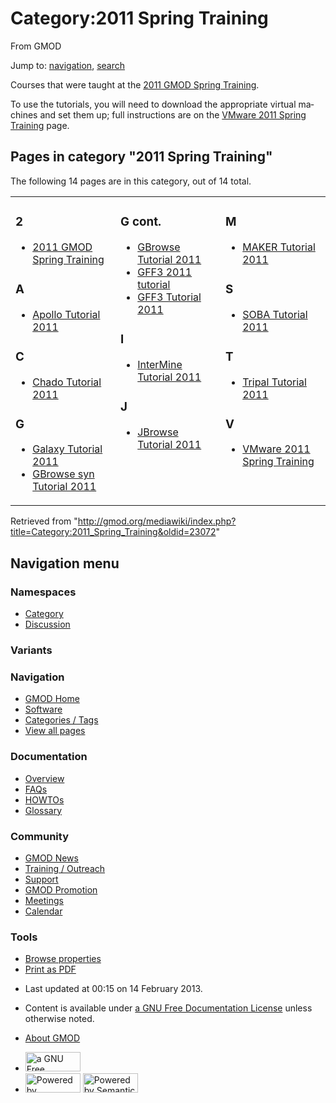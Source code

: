 <div id="mw-page-base" class="noprint">

</div>

<div id="mw-head-base" class="noprint">

</div>

<div id="content" class="mw-body" role="main">

<span id="top"></span>

<div id="mw-js-message" style="display:none;">

</div>



# <span dir="auto">Category:2011 Spring Training</span>

<div id="bodyContent">

<div id="siteSub">

From GMOD

</div>

<div id="contentSub">

</div>

<div id="jump-to-nav" class="mw-jump">

Jump to: [navigation](#mw-navigation), [search](#p-search)

</div>

<div id="mw-content-text" class="mw-content-ltr" lang="en" dir="ltr">

Courses that were taught at the [2011 GMOD Spring
Training](2011_GMOD_Spring_Training "2011 GMOD Spring Training").

To use the tutorials, you will need to download the appropriate virtual
machines and set them up; full instructions are on the [VMware 2011
Spring
Training](VMware_2011_Spring_Training "VMware 2011 Spring Training")
page.

<div lang="en" dir="ltr">

<div id="mw-pages">

## Pages in category "2011 Spring Training"

The following 14 pages are in this category, out of 14 total.

<div class="mw-content-ltr" lang="en" dir="ltr">

<table style="width: 100%;">
<colgroup>
<col style="width: 33%" />
<col style="width: 33%" />
<col style="width: 33%" />
</colgroup>
<tbody>
<tr class="odd" style="vertical-align: top;">
<td style="width: 33.3%"><h3 id="section">2</h3>
<ul>
<li><a href="2011_GMOD_Spring_Training"
title="2011 GMOD Spring Training">2011 GMOD Spring Training</a></li>
</ul>
<h3 id="a">A</h3>
<ul>
<li><a href="Apollo_Tutorial_2011" title="Apollo Tutorial 2011">Apollo
Tutorial 2011</a></li>
</ul>
<h3 id="c">C</h3>
<ul>
<li><a href="Chado_Tutorial_2011" title="Chado Tutorial 2011">Chado
Tutorial 2011</a></li>
</ul>
<h3 id="g">G</h3>
<ul>
<li><a href="Galaxy_Tutorial_2011" title="Galaxy Tutorial 2011">Galaxy
Tutorial 2011</a></li>
<li><a href="GBrowse_syn_Tutorial_2011"
title="GBrowse syn Tutorial 2011">GBrowse syn Tutorial 2011</a></li>
</ul></td>
<td style="width: 33.3%"><h3 id="g-cont.">G cont.</h3>
<ul>
<li><a href="GBrowse_Tutorial_2011"
title="GBrowse Tutorial 2011">GBrowse Tutorial 2011</a></li>
<li><a href="GFF3_2011_tutorial" title="GFF3 2011 tutorial">GFF3 2011
tutorial</a></li>
<li><a href="GFF3_Tutorial_2011" title="GFF3 Tutorial 2011">GFF3
Tutorial 2011</a></li>
</ul>
<h3 id="i">I</h3>
<ul>
<li><a href="InterMine_Tutorial_2011"
title="InterMine Tutorial 2011">InterMine Tutorial 2011</a></li>
</ul>
<h3 id="j">J</h3>
<ul>
<li><a href="JBrowse_Tutorial_2011"
title="JBrowse Tutorial 2011">JBrowse Tutorial 2011</a></li>
</ul></td>
<td style="width: 33.3%"><h3 id="m">M</h3>
<ul>
<li><a href="MAKER_Tutorial_2011" title="MAKER Tutorial 2011">MAKER
Tutorial 2011</a></li>
</ul>
<h3 id="s">S</h3>
<ul>
<li><a href="SOBA_Tutorial_2011" title="SOBA Tutorial 2011">SOBA
Tutorial 2011</a></li>
</ul>
<h3 id="t">T</h3>
<ul>
<li><a href="Tripal_Tutorial_2011" title="Tripal Tutorial 2011">Tripal
Tutorial 2011</a></li>
</ul>
<h3 id="v">V</h3>
<ul>
<li><a href="VMware_2011_Spring_Training"
title="VMware 2011 Spring Training">VMware 2011 Spring Training</a></li>
</ul></td>
</tr>
</tbody>
</table>

</div>

</div>

</div>

</div>

<div class="printfooter">

Retrieved from
"<http://gmod.org/mediawiki/index.php?title=Category:2011_Spring_Training&oldid=23072>"

</div>

<div id="catlinks" class="catlinks catlinks-allhidden">

</div>

<div class="visualClear">

</div>

</div>

</div>

<div id="mw-navigation">

## Navigation menu

<div id="mw-head">



<div id="left-navigation">

<div id="p-namespaces" class="vectorTabs" role="navigation"
aria-labelledby="p-namespaces-label">

### Namespaces

- <span id="ca-nstab-category"><a href="Category:2011_Spring_Training" accesskey="c"
  title="View the category page [c]">Category</a></span>
- <span id="ca-talk"><a
  href="http://gmod.org/mediawiki/index.php?title=Category_talk:2011_Spring_Training&amp;action=edit&amp;redlink=1"
  accesskey="t"
  title="Discussion about the content page [t]">Discussion</a></span>

</div>

<div id="p-variants" class="vectorMenu emptyPortlet" role="navigation"
aria-labelledby="p-variants-label">

### 

### Variants[](#)

<div class="menu">

</div>

</div>

</div>

<div id="right-navigation">





</div>



</div>

</div>

</div>

<div id="mw-panel">

<div id="p-logo" role="banner">

<a href="Main_Page"
style="background-image: url(../images/GMOD-cogs.png);"
title="Visit the main page"></a>

</div>

<div id="p-Navigation" class="portal" role="navigation"
aria-labelledby="p-Navigation-label">

### Navigation

<div class="body">

- <span id="n-GMOD-Home">[GMOD Home](Main_Page)</span>
- <span id="n-Software">[Software](GMOD_Components)</span>
- <span id="n-Categories-.2F-Tags">[Categories /
  Tags](Categories)</span>
- <span id="n-View-all-pages">[View all pages](Special:AllPages)</span>

</div>

</div>

<div id="p-Documentation" class="portal" role="navigation"
aria-labelledby="p-Documentation-label">

### Documentation

<div class="body">

- <span id="n-Overview">[Overview](Overview)</span>
- <span id="n-FAQs">[FAQs](Category:FAQ)</span>
- <span id="n-HOWTOs">[HOWTOs](Category:HOWTO)</span>
- <span id="n-Glossary">[Glossary](Glossary)</span>

</div>

</div>

<div id="p-Community" class="portal" role="navigation"
aria-labelledby="p-Community-label">

### Community

<div class="body">

- <span id="n-GMOD-News">[GMOD News](GMOD_News)</span>
- <span id="n-Training-.2F-Outreach">[Training /
  Outreach](Training_and_Outreach)</span>
- <span id="n-Support">[Support](Support)</span>
- <span id="n-GMOD-Promotion">[GMOD Promotion](GMOD_Promotion)</span>
- <span id="n-Meetings">[Meetings](Meetings)</span>
- <span id="n-Calendar">[Calendar](Calendar)</span>

</div>

</div>

<div id="p-tb" class="portal" role="navigation"
aria-labelledby="p-tb-label">

### Tools

<div class="body">


- <span id="t-smwbrowselink"><a href="Special:Browse/Category:2011_Spring_Training"
  rel="smw-browse">Browse properties</a></span>
- <span id="t-pdf">[Print as
  PDF](http://gmod.org/mediawiki/index.php?title=Special:PdfPrint&page=Category:2011_Spring_Training)</span>

</div>

</div>

</div>

</div>

<div id="footer" role="contentinfo">

- <span id="footer-info-lastmod">Last updated at 00:15 on 14 February
  2013.</span>
<!-- - <span id="footer-info-viewcount">11,068 page views.</span> -->
- <span id="footer-info-copyright">Content is available under
  <a href="http://www.gnu.org/licenses/fdl-1.3.html" class="external"
  rel="nofollow">a GNU Free Documentation License</a> unless otherwise
  noted.</span>

<!-- -->

- <span id="footer-places-about">[About
  GMOD](GMOD:About "GMOD:About")</span>

<!-- -->

- <span id="footer-copyrightico">[<img src="http://www.gnu.org/graphics/gfdl-logo-small.png" width="88"
  height="31" alt="a GNU Free Documentation License" />](http://www.gnu.org/licenses/fdl-1.3.html)</span>
- <span id="footer-poweredbyico">[<img
  src="../mediawiki/skins/common/images/poweredby_mediawiki_88x31.png"
  width="88" height="31" alt="Powered by MediaWiki" />](http://www.mediawiki.org/)
  [<img
  src="../mediawiki/extensions/SemanticMediaWiki/resources/images/smw_button.png"
  width="88" height="31" alt="Powered by Semantic MediaWiki" />](https://www.semantic-mediawiki.org/wiki/Semantic_MediaWiki)</span>

<div style="clear:both">

</div>

</div>

